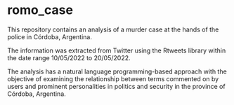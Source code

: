 # romo_case


This repository contains an analysis of a murder case at the hands of the police in Córdoba, Argentina.

The information was extracted from Twitter using the Rtweets library within the date range 10/05/2022 to 20/05/2022. 


The analysis has a natural language programming-based approach with the objective of examining the relationship between terms commented on by users and prominent personalities in politics and security in the province of Córdoba, Argentina.

